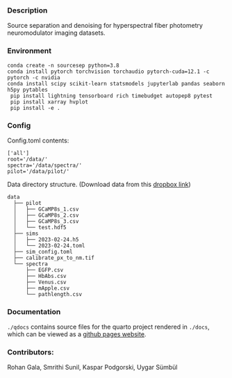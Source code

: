 ### Description

Source separation and denoising for hyperspectral fiber photometry neuromodulator imaging datasets.

### Environment

```
conda create -n sourcesep python=3.8
conda install pytorch torchvision torchaudio pytorch-cuda=12.1 -c pytorch -c nvidia
conda install scipy scikit-learn statsmodels jupyterlab pandas seaborn h5py pytables
 pip install lightning tensorboard rich timebudget autopep8 pytest
 pip install xarray hvplot
 pip install -e .
```

### Config
Config.toml contents:

```
['all']
root='/data/'
spectra='/data/spectra/'
pilot='/data/pilot/'
```

Data directory structure. (Download data from this [dropbox link](https://www.dropbox.com/sh/k3650wj14sixmvu/AADKdH3ctglrWlNwygwNGLFMa?dl=0))

```
data
  ├── pilot
  │   ├── GCaMP8s_1.csv
  │   ├── GCaMP8s_2.csv
  │   ├── GCaMP8s_3.csv
  │   └── test.hdf5
  ├── sims
  │   ├── 2023-02-24.h5
  │   └── 2023-02-24.toml
  ├── sim_config.toml
  ├── calibrate_px_to_nm.tif
  └── spectra
      ├── EGFP.csv
      ├── HbAbs.csv
      ├── Venus.csv
      ├── mApple.csv
      └── pathlength.csv
```

### Documentation

`./qdocs` contains source files for the quarto project rendered in `./docs`, which can be viewed as a [github pages website](https://alleninstitute.github.io/sourcesep).

### Contributors:
Rohan Gala, Smrithi Sunil, Kaspar Podgorski, Uygar Sümbül